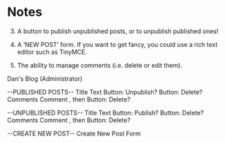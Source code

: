 # Notes

3. A button to publish unpublished posts, or to unpublish published ones!

3. A ‘NEW POST’ form. If you want to get fancy, you could use a rich text editor such as TinyMCE.

4. The ability to manage comments (i.e. delete or edit them).


Dan's Blog (Administrator)

--PUBLISHED POSTS--
Title
Text
Button: Unpublish?
Button: Delete?
Comments
    Comment , then Button: Delete?

--UNPUBLISHED POSTS--
Title
Text
Button: Publish?
Button: Delete?
Comments
    Comment , then Button: Delete?

--CREATE NEW POST--
Create New Post Form
